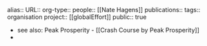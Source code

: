 alias::
URL::
org-type::
people:: [[Nate Hagens]] 
publications:: 
tags:: organisation
project:: [[globalEffort]] 
public:: true
- see also: Peak Prosperity - [[Crash Course by Peak Prosperity]]
-